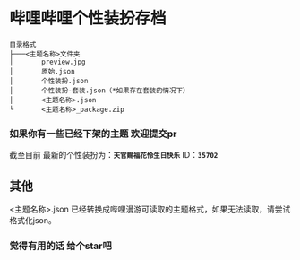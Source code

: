 # 哔哩哔哩个性装扮存档

```tree
目录格式
├───<主题名称>文件夹
│       preview.jpg
│       原始.json
│       个性装扮.json
│       个性装扮-套装.json（*如果存在套装的情况下）
│       <主题名称>.json
└       <主题名称>_package.zip
```

### 如果你有一些已经下架的主题 欢迎提交pr

截至目前 最新的个性装扮为：**`天官赐福花怜生日快乐`**   ID：**`35702`**

## 其他

<主题名称>.json 已经转换成哔哩漫游可读取的主题格式，如果无法读取，请尝试格式化json。

### 觉得有用的话 给个star吧
